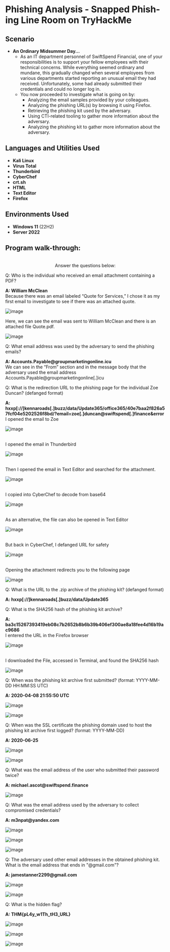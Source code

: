 <h1>Phishing Analysis - Snapped Phish-ing Line Room on TryHackMe</h1>

<h2>Scenario</h2>

- <b>An Ordinary Midsummer Day...</b>
  - As an IT department personnel of SwiftSpend Financial, one of your responsibilities is to support your fellow employees with their technical concerns. While everything seemed ordinary and mundane, this gradually changed when several employees from various departments started reporting an unusual email they had received. Unfortunately, some had already submitted their credentials and could no longer log in.
  - You now proceeded to investigate what is going on by:
    -	Analyzing the email samples provided by your colleagues.
    -	Analyzing the phishing URL(s) by browsing it using Firefox.
    -	Retrieving the phishing kit used by the adversary.
    -	Using CTI-related tooling to gather more information about the adversary.
    -	Analyzing the phishing kit to gather more information about the adversary.

<h2>Languages and Utilities Used</h2>

- <b>Kali Linux</b>
- <b>Virus Total</b> 
- <b>Thunderbird</b>
- <b>CyberChef</b>
- <b>crt.sh</b>
- <b>HTML</b> 
- <b>Text Editor</b>
- <b>Firefox</b> 

<h2>Environments Used </h2>

- <b>Windows 11</b> (22H2)
- <b>Server 2022</b>

<h2>Program walk-through:</h2>

<p align="center">
<br />
Answer the questions below:  <br/>
<p>Q: Who is the individual who received an email attachment containing a PDF?
</p>

<p><b>A: William McClean</b>
<br />
  Because there was an email labeled “Quote for Services,” I chose it as my first email to investigate to see if there was an attached quote.
 
  ![image](https://github.com/user-attachments/assets/f4e1e46e-bba1-4093-8ac2-68b33f4fac9c)
  
  Here, we can see the email was sent to William McClean and there is an attached file Quote.pdf.
</b>
</p>

 ![image](https://github.com/user-attachments/assets/1190862d-b511-41d0-838b-52a2804f3e91)

<p>Q: What email address was used by the adversary to send the phishing emails?
</p>

<p><b>A: Accounts.Payable@groupmarketingonline.icu</b>
<br />
  We can see in the “From” section and in the message body that the adversary used the email address Accounts.Payable@groupmarketingonline[.]icu

<p>Q: What is the redirection URL to the phishing page for the individual Zoe Duncan? (defanged format)
</p>

<p><b>A: hxxp[://]kennaroads[.]buzz/data/Update365/office365/40e7baa2f826a57fcf04e5202526f8bd/?email=zoe[.]duncan@swiftspend[.]finance&error</b>

<br />
  I opened the email to Zoe
 
![image](https://github.com/user-attachments/assets/7057d91f-a5ce-45b1-8184-a4d6fde3a473)

<br />
  I opened the email in Thunderbird

![image](https://github.com/user-attachments/assets/8c64cf35-31ad-44c0-9afd-98ad1845eccc)

  
<br />
  Then I opened the email in Text Editor and searched for the attachment.

  ![image](https://github.com/user-attachments/assets/08238fe8-a056-4f93-884d-047e5779f158)

<br />
  I copied into CyberChef to decode from base64  

  ![image](https://github.com/user-attachments/assets/f1db8f77-d070-4e6c-8b39-b9b7486dcd00)

  
<br />
  As an alternative, the file can also be opened in Text Editor

  ![image](https://github.com/user-attachments/assets/b74e6378-ee4c-4efe-8ec4-04905bf068de)

  
<br />
  But back in CyberChef, I defanged URL for safety

  ![image](https://github.com/user-attachments/assets/89f89b72-eccd-41e5-a41e-8ed836a253ea)

<br />
  Opening the attachment redirects you to the following page

  ![image](https://github.com/user-attachments/assets/a3b0a654-9161-4500-ae13-826cbc0e84cf)


<p>Q: What is the URL to the .zip archive of the phishing kit? (defanged format)
</p>

<p><b>A: hxxp[://]kennaroads[.]buzz/data/Update365</b>
<br />  

<p>Q: What is the SHA256 hash of the phishing kit archive?
</p>

<p><b>A: ba3c15267393419eb08c7b2652b8b6b39b406ef300ae8a18fee4d16b19ac9686</b>
<br />
	I entered the URL in the Firefox browser

 ![image](https://github.com/user-attachments/assets/50a12596-1a1d-402a-8ee9-61b44bfaeef0)

 <br />
	I downloaded the File, accessed in Terminal, and found the SHA256 hash

  ![image](https://github.com/user-attachments/assets/c391fc95-2c37-4f59-86a3-a0168f3f0b82)

  
<p>Q: When was the phishing kit archive first submitted? (format: YYYY-MM-DD HH:MM:SS UTC)
</p>

<p><b>A: 2020-04-08 21:55:50 UTC</b>
<br />
	
  ![image](https://github.com/user-attachments/assets/4cba6bdb-2d8d-4ccb-adcf-76a16108aa34)

  ![image](https://github.com/user-attachments/assets/8b2cab2a-5095-4646-894a-98457f0078d0)

  
<p>Q: When was the SSL certificate the phishing domain used to host the phishing kit archive first logged? (format: YYYY-MM-DD)
</p>

<p><b>A: 2020-06-25</b>
<br />

  ![image](https://github.com/user-attachments/assets/2c07d940-8e53-41bd-8c76-d1408a5b6378)

  ![image](https://github.com/user-attachments/assets/1096e978-4db9-436e-bed2-a52397acdd03)

  
<p>Q: What was the email address of the user who submitted their password twice?
</p>

<p><b>A: michael.ascot@swiftspend.finance</b>
<br />

  ![image](https://github.com/user-attachments/assets/157c043f-d191-4d05-b4f7-29f9341052e4)


<p>Q: What was the email address used by the adversary to collect compromised credentials?
</p>

<p><b>A: m3npat@yandex.com</b>
<br />

  ![image](https://github.com/user-attachments/assets/ede0be1c-5532-4b5a-844d-c733cdddb440)

  ![image](https://github.com/user-attachments/assets/7c0ebde3-a2a6-4938-becc-747b1e0bd1d1)

  ![image](https://github.com/user-attachments/assets/cb7361d7-7b35-4853-8db0-77fabc0d9e79)

  
<p>Q: The adversary used other email addresses in the obtained phishing kit. What is the email address that ends in "@gmail.com"?
</p>

<p><b>A: jamestanner2299@gmail.com</b>
<br />

  ![image](https://github.com/user-attachments/assets/91a35db9-31f1-4347-b262-08e841bd89a7)

  ![image](https://github.com/user-attachments/assets/d53a4af9-772b-4eb7-941d-2f504753adab)
  
<p>Q: What is the hidden flag?
</p>

<p><b>A: THM{pL4y_w1Th_tH3_URL}</b>
<br />

  ![image](https://github.com/user-attachments/assets/2836c305-081e-4af0-83ba-3d62e223b07c)

  ![image](https://github.com/user-attachments/assets/e0c1b537-1226-4100-b60d-1bd9fc931522)

  ![image](https://github.com/user-attachments/assets/119b7846-204f-454a-b8cf-195cceabcf8d)

  



  

 

